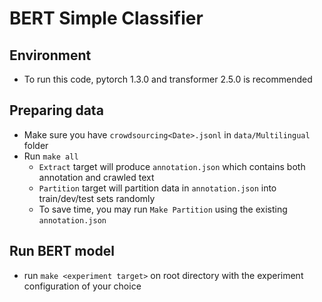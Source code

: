 # BERT Simple Classifier 

## Environment

- To run this code, pytorch 1.3.0 and transformer 2.5.0 is recommended

## Preparing data

- Make sure you have `crowdsourcing<Date>.jsonl` in `data/Multilingual` folder
- Run `make all` 
    - `Extract` target will produce `annotation.json` which contains both annotation and crawled text
    - `Partition` target will partition data in `annotation.json` into train/dev/test sets randomly
    - To save time, you may run `Make Partition` using the existing `annotation.json`
## Run BERT model

- run `make <experiment target>` on root directory with the experiment configuration of your choice
